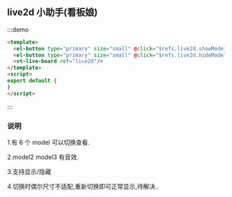 ## live2d 小助手(看板娘)

:::demo

```html
<template>
  <el-button type="primary" size="small" @click="$refs.live2d.showModel()">打开看板娘</el-button>
  <el-button type="primary" size="small" @click="$refs.live2d.hideModel()">关闭看板娘</el-button>
  <vt-live-board ref="live2d"/>
</template>
<script>
export default {
}
</script>
```

:::


### 说明
1.有 6 个 model 可以切换查看.

2.model2 model3 有音效.

3.支持显示/隐藏

4.切换时偶尔尺寸不适配,重新切换即可正常显示,待解决..


